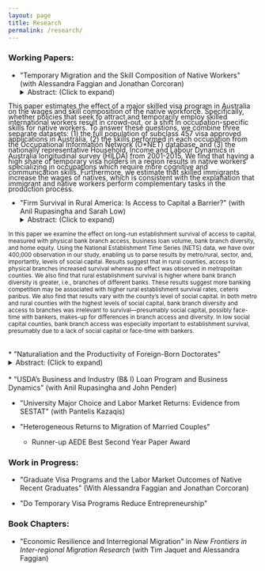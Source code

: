 ```yaml
---
layout: page
title: Research
permalink: /research/
---
```

### Working Papers: 

* "Temporary Migration and the Skill Composition of Native Workers" (with Alessandra Faggian and Jonathan Corcoran)
  <details>
      <summary>Abstract: (Click to expand)</summary>
<p style="line-height: 80%"> This paper estimates the effect of a major skilled visa program in Australia on the wages and skill composition of the native workforce. Specifically, whether policies that seek to attract and temporarily employ skilled international workers result in crowd-out, or a shift in occupation-specific skills for native workers. To answer these questions, we combine three separate  datasets: (1) the full population of subclass 457 visa approved applications in Australia, (2) the skills performed in each occupation from the Occupational Information Network (O*NET) database, and (3) the nationally representative Household, Income and Labour Dynamics in Australia longitudinal survey (HILDA) from 2001-2015. We find that having a high share of temporary visa holders in a region results in native workers specializing in occupations which require more cognitive and communication skills. Furthermore, we estimate that skilled immigrants increase the wages of natives, which is consistent with the explanation that immigrant and native workers perform complementary tasks in the production process. </p> 


* "Firm Survival in Rural America: Is Access to Capital a Barrier?" (with Anil Rupasingha and Sarah Low)
  <details>
      <summary>Abstract: (Click to expand)</summary>
<sub> In this paper we examine the effect on long-run establishment survival of access to capital, measured with physical bank branch access, business loan volume, bank branch diversity, and home equity.  Using the National Establishment Time Series 
(NETS) data, we have over 400,000 observation in our study, enabling us to parse results by metro/rural, sector, and, 
importantly, levels of social capital.  Results suggest that in rural counties, access to physical branches increased survival whereas no effect was observed in metropolitan counties. We also find that rural establishment survival is higher where bank 
branch diversity is greater, i.e., branches of different banks. These results suggest more banking competition may be 
associated with higher rural establishment survival rates, ceteris paribus.  We also find that results vary with the county’s level of social capital. In both metro and rural counties with the highest levels of social capital, bank branch diversity and access to branches was irrelevant to survival—presumably social capital, possibly face-time with bankers, makes-up for 
differences in branch access and diversity. In low social capital counties, bank branch access was especially important to 
establishment survival, presumably due to a lack of social capital or face-time with bankers. </sub>
   </details><br {
        line-height: 70%;
     }>
* "Naturaliation and the Productivity of Foreign-Born Doctorates"
   <details>
       <summary>Abstract: (Click to expand)</summary>
<sub> This paper estimates the effect of obtaining U.S. citizenship on individual level measures of productivity for foreign-born doctoral recipients from U.S. universities. Becoming a United States citizen results in the removal of barriers such as access to public sector occupations and to some sources of government sponsored research funding which are hypothesized to increase the productivity of foreign-born scientists. We utilize panel data from the Survey of Doctoral Recipients (SDR) from 1993-2013 and individual fixed effects models to control for selection bias in the naturalization decision. Preliminary results indicate that becoming a naturalized citizen increases wages by 6% and increases the number of patent applications filed over a 5 year period by about 1 patent application. We find positive effects of naturalization on several measures of academic productivity, specifically that foreign-born workers in academic occupations publish 0.5 more papers and make close to one additional paper presentation over a 5 year period. We find that foreign-born workers who naturalize are 2% more likely to work in the public sector and 9.7% more likely to utilize research funding from a government agency. Our results imply that granting citizenship to highly skilled foreign graduates of U.S. educational institutions has positive effects on their individual-level 
productivity and could be one potential pathway to increased economic growth in the United States.  </sub>
   </details><br {
        line-height: 60%;
     }>
* "USDA’s Business and Industry (B& I) Loan Program and Business Dynamics" (with Anil Rupasingha and John Pender)


* "University Major Choice and Labor Market Returns: Evidence from SESTAT" (with Pantelis Kazaqis)


* "Heterogeneous Returns to Migration of Married Couples"
  * Runner-up AEDE Best Second Year Paper Award
	
### Work in Progress:

* "Graduate Visa Programs and the Labor Market Outcomes of Native Recent Graduates" (With Alessandra Faggian and Jonathan Corcoran)


* "Do Temporary Visa Programs Reduce Entrepreneurship"

### Book Chapters:

* "Economic Resilience and Interregional Migration" in *New Frontiers in Inter-regional Migration Research* (with Tim Jaquet and Alessandra Faggian)

